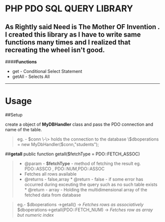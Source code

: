 PHP PDO SQL QUERY LIBRARY
========================

As Rightly said **Need is The Mother OF Invention** . I created this library as I have to write same functions many times and I realized that  recreating the wheel isn't good. 
----------



####**Functions**

* get - Conditional Select Statement
* getAll - Selects All   

--------------------------


**Usage**
==========

##Setup

create a object of **MyDBHandler** class and pass the PDO connection and name of the table.

>eg. -
      $conn \-\> holds the connection to the database 
       \$dboperations = new MyDbHandler($conn,"students");
        
##**getall**
public function getall($fetchType = PDO::FETCH_ASSOC) 

>* @param - **$fetchType** - method of fetching the result eg. PDO::ASSCO , PDO::NUM,PDO::ASSOC  
>* Fetches all rows available  
>* @returns - false,array
     * @return - false - if some error has occurred during exceuting the query such as no such table exists
     * @return - array - Holding the multidimensional array of the fetched data from database

> eg.- 
> $dboperations ->getall() ->  _Fetches rows as associatively_
> $dboperations->getall(PDO::FETCH_NUM) -> _Fetches row as array but numeric index_


